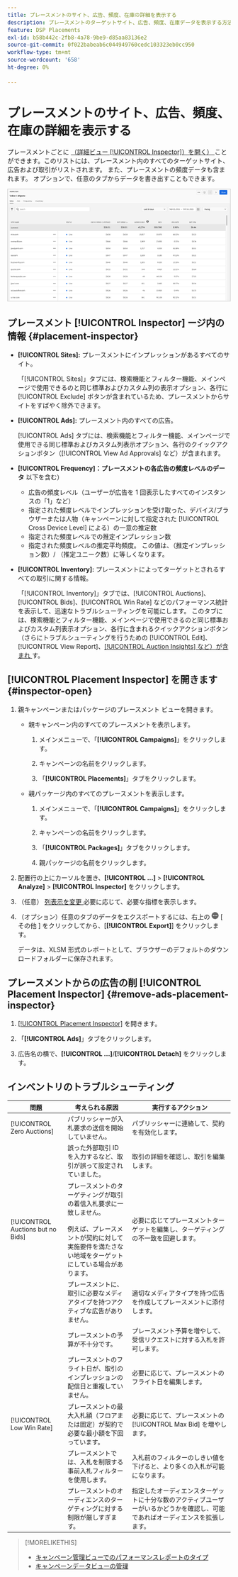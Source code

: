 ```yaml
---
title: プレースメントのサイト、広告、頻度、在庫の詳細を表示する
description: プレースメントのターゲットサイト、広告、頻度、在庫データを表示する方法について説明します。
feature: DSP Placements
exl-id: b58b442c-2fb8-4a78-9be9-d85aa83136e2
source-git-commit: 0f022babeab6c044949760cedc103323eb0cc950
workflow-type: tm+mt
source-wordcount: '658'
ht-degree: 0%

---
```


# プレースメントのサイト、広告、頻度、在庫の詳細を表示する

プレースメントごとに [ （詳細ビュー [!UICONTROL Inspector]）を開く） ](placement-details-view.md) ことができます。このリストには、プレースメント内のすべてのターゲットサイト、広告および取引がリストされます。 また、プレースメントの頻度データも含まれます。 オプションで、任意のタブからデータを書き出すこともできます。

![ 配置検査員 ](/help/dsp/assets/placement-inspector.png)

## プレースメント [!UICONTROL Inspector] ージ内の情報 {#placement-inspector}

* **[!UICONTROL Sites]:** プレースメントにインプレッションがあるすべてのサイト。

  「[!UICONTROL Sites]」タブには、検索機能とフィルター機能、メインページで使用できるのと同じ標準およびカスタム列の表示オプション、各行に [!UICONTROL Exclude] ボタンが含まれているため、プレースメントからサイトをすばやく除外できます。

* **[!UICONTROL Ads]:** プレースメント内のすべての広告。

  [!UICONTROL Ads] タブには、検索機能とフィルター機能、メインページで使用できる同じ標準およびカスタム列表示オプション、各行のクイックアクションボタン（[!UICONTROL View Ad Approvals] など）が含まれます。

* **[!UICONTROL Frequency]：プレースメントの各広告の頻度レベルのデータ** 以下を含む）
   * 広告の頻度レベル（ユーザーが広告を 1 回表示したすべてのインスタンスの「1」など）
   * 指定された頻度レベルでインプレッションを受け取った、デバイス/ブラウザーまたは人物（キャンペーンに対して指定された [!UICONTROL Cross Device Level] による）の一意の推定数
   * 指定された頻度レベルでの推定インプレッション数
   * 指定された頻度レベルの推定平均頻度。 この値は、（推定インプレッション数）/ （推定ユニーク数）に等しくなります。

* **[!UICONTROL Inventory]:** プレースメントによってターゲットとされるすべての取引に関する情報。

  「[!UICONTROL Inventory]」タブでは、[!UICONTROL Auctions]、[!UICONTROL Bids]、[!UICONTROL Win Rate] などのパフォーマンス統計を表示して、迅速なトラブルシューティングを可能にします。 このタブには、検索機能とフィルター機能、メインページで使用できるのと同じ標準およびカスタム列表示オプション、各行に含まれるクイックアクションボタン（さらにトラブルシューティングを行うための [!UICONTROL Edit]、[!UICONTROL View Report]、[[!UICONTROL Auction Insights] など）が含まれ ](/help/dsp/inventory/private-deal-auction-insights.md) す。

## [!UICONTROL Placement Inspector] を開きます {#inspector-open}

1. 親キャンペーンまたはパッケージのプレースメント ビューを開きます。

   * 親キャンペーン内のすべてのプレースメントを表示します。

      1. メインメニューで、「**[!UICONTROL Campaigns]**」をクリックします。

      1. キャンペーンの名前をクリックします。

      1. 「**[!UICONTROL Placements]**」タブをクリックします。

   * 親パッケージ内のすべてのプレースメントを表示します。

      1. メインメニューで、「**[!UICONTROL Campaigns]**」をクリックします。

      1. キャンペーンの名前をクリックします。

      1. 「**[!UICONTROL Packages]**」タブをクリックします。

      1. 親パッケージの名前をクリックします。

1. 配置行の上にカーソルを置き、**[!UICONTROL ...]** > **[!UICONTROL Analyze]** > **[!UICONTROL Inspector]** をクリックします。

1. （任意） [ 列表示を変更 ](campaign-data-views-manage.md#column-view-change) 必要に応じて、必要な指標を表示します。

1. （オプション）任意のタブのデータをエクスポートするには、右上の ![ その他 ](/help/search-social-commerce/assets/more.png " をクリックし ") [ その他 ] をクリックしてから、[**[!UICONTROL Export]**] をクリックします。

   データは、XLSM 形式のレポートとして、ブラウザーのデフォルトのダウンロードフォルダーに保存されます。

## プレースメントからの広告の削 [!UICONTROL Placement Inspector] {#remove-ads-placement-inspector}

1. [[!UICONTROL Placement Inspector]](#inspector-open) を開きます。

1. 「**[!UICONTROL Ads]**」タブをクリックします。

1. 広告名の横で、**[!UICONTROL ...]**/**[!UICONTROL Detach]** をクリックします。

## インベントリのトラブルシューティング

| 問題 | 考えられる原因 | 実行するアクション |
| -----------| ---------- | ---------- |
| [!UICONTROL Zero Auctions] | パブリッシャーが入札要求の送信を開始していません。 | パブリッシャーに連絡して、契約を有効化します。 |
| | 誤った外部取引 ID を入力するなど、取引が誤って設定されていました。 | 取引の詳細を確認し、取引を編集します。 |
| [!UICONTROL Auctions but no Bids] | プレースメントのターゲティングが取引の着信入札要求に一致しません。 <br><br> 例えば、プレースメントが契約に対して実施要件を満たさない地域をターゲットにしている場合があります。 | 必要に応じてプレースメントターゲットを編集し、ターゲティングの不一致を回避します。 |
| | プレースメントに、取引に必要なメディアタイプを持つアクティブな広告がありません。 | 適切なメディアタイプを持つ広告を作成してプレースメントに添付します。 |
| | プレースメントの予算が不十分です。 | プレースメント予算を増やして、受信リクエストに対する入札を許可します。 |
| | プレースメントのフライト日が、取引のインプレッションの配信日と重複していません。 | 必要に応じて、プレースメントのフライト日を編集します。 |
| [!UICONTROL Low Win Rate] | プレースメントの最大入札額（フロアまたは固定）が契約で必要な最小額を下回っています。 | 必要に応じて、プレースメントの [!UICONTROL Max Bid] を増やします。 |
| | プレースメントでは、入札を制限する事前入札フィルターを使用します。 | 入札前のフィルターのしきい値を下げると、より多くの入札が可能になります。 |
| | プレースメントのオーディエンスのターゲティングに対する制限が厳しすぎます。 | 指定したオーディエンスターゲットに十分な数のアクティブユーザーがいるかどうかを確認し、可能であればオーディエンスを拡張します。 |

>[!MORELIKETHIS]
>
>* [ キャンペーン管理ビューでのパフォーマンスレポートのタイプ ](campaign-reports-about.md)
>* [ キャンペーンデータビューの管理 ](campaign-data-views-manage.md)
